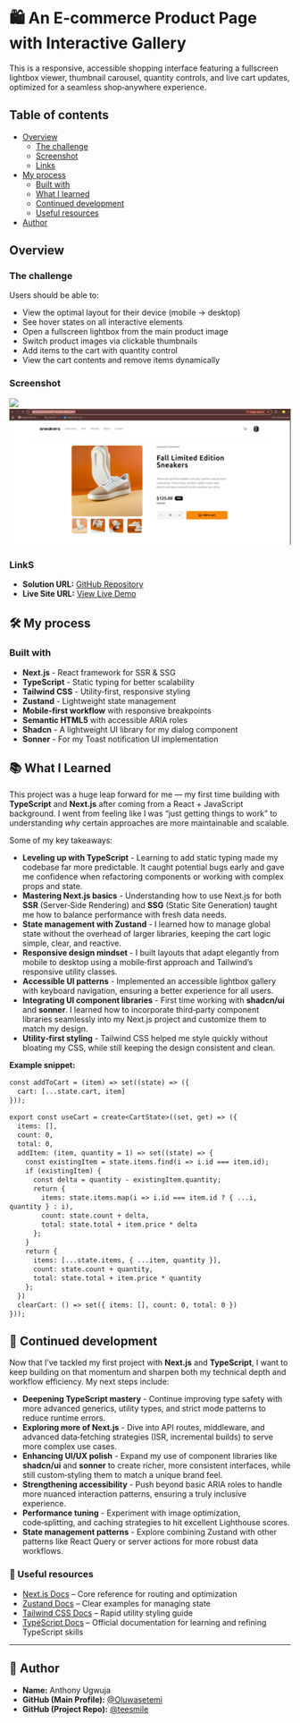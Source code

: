 # 🛍️ An E‑commerce Product Page with Interactive Gallery
This is a responsive, accessible shopping interface featuring a fullscreen lightbox viewer, thumbnail carousel, quantity controls, and live cart updates, optimized for a seamless shop‑anywhere experience.

## Table of contents
- [Overview](#overview)
  - [The challenge](#the-challenge)
  - [Screenshot](#screenshot)
  - [Links](#links)
- [My process](#my-process)
  - [Built with](#built-with)
  - [What I learned](#what-i-learned)
  - [Continued development](#continued-development)
  - [Useful resources](#useful-resources)
- [Author](#author)

## Overview

### The challenge
Users should be able to:
- View the optimal layout for their device (mobile → desktop)
- See hover states on all interactive elements
- Open a fullscreen lightbox from the main product image
- Switch product images via clickable thumbnails
- Add items to the cart with quantity control
- View the cart contents and remove items dynamically

### Screenshot
![](/public/images/e-commercepage.gif)
![](/public/images/e-commercesh.png)



### LinkS
- **Solution URL:** [GitHub Repository](https://github.com/teesmile/e-commerce-product-page)  
- **Live Site URL:** [View Live Demo](https://e-commerce-product-page-one-ashy.vercel.app/)

## 🛠 My process

### Built with
- **Next.js** - React framework for SSR & SSG
- **TypeScript** - Static typing for better scalability
- **Tailwind CSS** - Utility‑first, responsive styling
- **Zustand** - Lightweight state management
- **Mobile‑first workflow** with responsive breakpoints
- **Semantic HTML5** with accessible ARIA roles
- **Shadcn** - A lightweight UI library for my dialog component
- **Sonner** - For my Toast notification UI implementation

## 📚 What I Learned

This project was a huge leap forward for me — my first time building with **TypeScript** and **Next.js** after coming from a React + JavaScript background. I went from feeling like I was “just getting things to work” to understanding *why* certain approaches are more maintainable and scalable.

Some of my key takeaways:  

- **Leveling up with TypeScript** - Learning to add static typing made my codebase far more predictable. It caught potential bugs early and gave me confidence when refactoring components or working with complex props and state.  
- **Mastering Next.js basics** - Understanding how to use Next.js for both **SSR** (Server‑Side Rendering) and **SSG** (Static Site Generation) taught me how to balance performance with fresh data needs.  
- **State management with Zustand** - I learned how to manage global state without the overhead of larger libraries, keeping the cart logic simple, clear, and reactive.  
- **Responsive design mindset** - I built layouts that adapt elegantly from mobile to desktop using a mobile‑first approach and Tailwind’s responsive utility classes.  
- **Accessible UI patterns** - Implemented an accessible lightbox gallery with keyboard navigation, ensuring a better experience for all users.  
- **Integrating UI component libraries** - First time working with **shadcn/ui** and **sonner**. I learned how to incorporate third‑party component libraries seamlessly into my Next.js project and customize them to match my design.  
- **Utility‑first styling** - Tailwind CSS helped me style quickly without bloating my CSS, while still keeping the design consistent and clean.  

**Example snippet:**  
```tsx
const addToCart = (item) => set((state) => ({
  cart: [...state.cart, item]
}));
```
```tsx
export const useCart = create<CartState>((set, get) => ({
  items: [],
  count: 0,
  total: 0,
  addItem: (item, quantity = 1) => set((state) => {
    const existingItem = state.items.find(i => i.id === item.id);
    if (existingItem) {
      const delta = quantity - existingItem.quantity;
      return {
        items: state.items.map(i => i.id === item.id ? { ...i, quantity } : i),
        count: state.count + delta,
        total: state.total + item.price * delta
      };
    }
    return {
      items: [...state.items, { ...item, quantity }],
      count: state.count + quantity,
      total: state.total + item.price * quantity
    };
  })
  clearCart: () => set({ items: [], count: 0, total: 0 })
}));
```

## 🚀 Continued development  

Now that I’ve tackled my first project with **Next.js** and **TypeScript**, I want to keep building on that momentum and sharpen both my technical depth and workflow efficiency. My next steps include:  

- **Deepening TypeScript mastery** - Continue improving type safety with more advanced generics, utility types, and strict mode patterns to reduce runtime errors.  
- **Exploring more of Next.js** - Dive into API routes, middleware, and advanced data‑fetching strategies (ISR, incremental builds) to serve more complex use cases.  
- **Enhancing UI/UX polish** - Expand my use of component libraries like **shadcn/ui** and **sonner** to create richer, more consistent interfaces, while still custom‑styling them to match a unique brand feel.  
- **Strengthening accessibility** - Push beyond basic ARIA roles to handle more nuanced interaction patterns, ensuring a truly inclusive experience.  
- **Performance tuning** - Experiment with image optimization, code‑splitting, and caching strategies to hit excellent Lighthouse scores.  
- **State management patterns** - Explore combining Zustand with other patterns like React Query or server actions for more robust data workflows.  

### 📌 Useful resources  

- [Next.js Docs](https://nextjs.org/docs) – Core reference for routing and optimization  
- [Zustand Docs](https://docs.pmnd.rs/zustand) – Clear examples for managing state  
- [Tailwind CSS Docs](https://tailwindcss.com/docs) – Rapid utility styling guide  
- [TypeScript Docs](https://www.typescriptlang.org/) – Official documentation for learning and refining TypeScript skills  

---

## 👤 Author  

- **Name:** Anthony Ugwuja  
- **GitHub (Main Profile):** [@Oluwasetemi](https://github.com/Oluwasetemi)  
- **GitHub (Project Repo):** [@teesmile](https://github.com/teesmile)  
